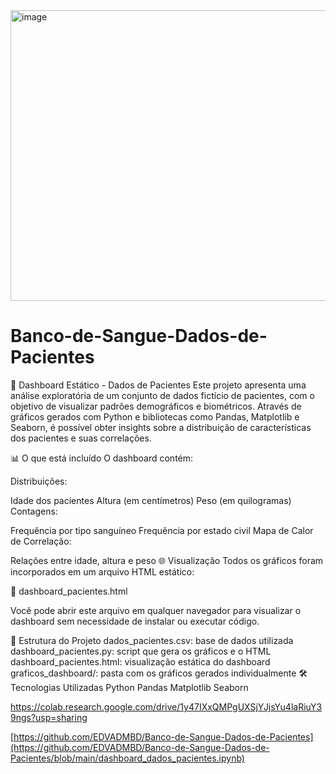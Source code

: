 
 <img width="763" height="465" alt="image" src="https://github.com/user-attachments/assets/3fbd5730-ada9-44ce-841f-53598918fcfc" />


# Banco-de-Sangue-Dados-de-Pacientes
🧠 Dashboard Estático - Dados de Pacientes
Este projeto apresenta uma análise exploratória de um conjunto de dados fictício de pacientes, com o objetivo de visualizar padrões demográficos e biométricos. Através de gráficos gerados com Python e bibliotecas como Pandas, Matplotlib e Seaborn, é possível obter insights sobre a distribuição de características dos pacientes e suas correlações.

📊 O que está incluído
O dashboard contém:

Distribuições:

Idade dos pacientes
Altura (em centímetros)
Peso (em quilogramas)
Contagens:

Frequência por tipo sanguíneo
Frequência por estado civil
Mapa de Calor de Correlação:

Relações entre idade, altura e peso
🌐 Visualização
Todos os gráficos foram incorporados em um arquivo HTML estático:

📄 dashboard_pacientes.html

Você pode abrir este arquivo em qualquer navegador para visualizar o dashboard sem necessidade de instalar ou executar código.

📁 Estrutura do Projeto
dados_pacientes.csv: base de dados utilizada
dashboard_pacientes.py: script que gera os gráficos e o HTML
dashboard_pacientes.html: visualização estática do dashboard
graficos_dashboard/: pasta com os gráficos gerados individualmente
🛠️ Tecnologias Utilizadas
Python
Pandas
Matplotlib
Seaborn

https://colab.research.google.com/drive/1y47IXxQMPgUXSjYJjsYu4laRiuY39ngs?usp=sharing

[https://github.com/EDVADMBD/Banco-de-Sangue-Dados-de-Pacientes](https://github.com/EDVADMBD/Banco-de-Sangue-Dados-de-Pacientes/blob/main/dashboard_dados_pacientes.ipynb)
